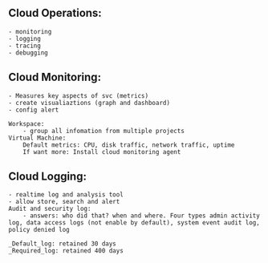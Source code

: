 ## Cloud Operations:

    - monitoring
    - logging
    - tracing
    - debugging

## Cloud Monitoring:

    - Measures key aspects of svc (metrics)
    - create visualiaztions (graph and dashboard) 
    - config alert
    
    Workspace:
        - group all infomation from multiple projects
    Virtual Machine:
        Default metrics: CPU, disk traffic, network traffic, uptime
        If want more: Install cloud monitoring agent

## Cloud Logging:

    - realtime log and analysis tool
    - allow store, search and alert
    Audit and security log:
        - answers: who did that? when and where. Four types admin activity log, data access logs (not enable by default), system event audit log, policy denied log
    
    _Default_log: retained 30 days
    _Required_log: retained 400 days



